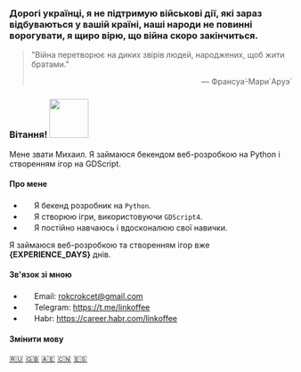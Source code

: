 ### Дорогі українці, я не підтримую військові дії, які зараз відбуваються у вашій країні, наші народи не повинні ворогувати, я щиро вірю, що війна скоро закінчиться.

> "Війна перетворює на диких звірів людей, народжених, щоб жити братами."
>
> <p align="right">— Франсуа́-Мари́ Аруэ́</p>

### Вітання! <img src="https://i.imgur.com/ht1cLtJ.gif" width="70"/>

Мене звати Михаил. Я займаюся бекендом веб-розробкою на Python і створенням ігор на GDScript.

#### Про мене

- <img src="https://i.imgur.com/biAglR4.png" width="17" /> Я бекенд розробник на `Python`.
- <img src="https://i.imgur.com/r8qzwhR.png" width="17" /> Я створюю ігри, використовуючи `GDScript4`.
- <img src="https://i.imgur.com/Z9qEr2r.png" width="17" /> Я постійно навчаюсь і вдосконалюю свої навички.

Я займаюся веб-розробкою та створенням ігор вже **{EXPERIENCE_DAYS}** днів.

#### Зв'язок зі мною

- <img src="https://i.imgur.com/yiInjvC.png" width="17" /> Email: rokcrokcet@gmail.com
- <img src="https://i.imgur.com/5xmWiID.png" width="17" /> Telegram: https://t.me/linkoffee
- <img src="https://i.imgur.com/mCB76Y7.png" width="17" /> Habr: https://career.habr.com/linkoffee

#### Змінити мову
[🇷🇺](README.md) [🇬🇧](README_EN.md) [🇦🇪](README_AR.md) [🇨🇳](README_CN.md) [🇪🇸](README_ES.md)